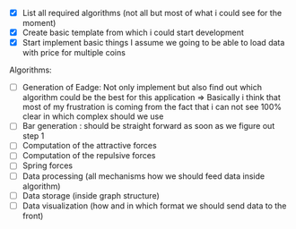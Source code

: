 
 - [x] List all required algorithms (not all but most of what i could see for the moment)
 - [x] Create basic template from which i could start development
 - [x] Start implement basic things
I assume we going to be able to load data with price for multiple coins 

Algorithms:
- [ ] Generation of Eadge: Not only implement but also find out which algorithm could be the best for this application => Basically i think that most of my frustration is coming from the fact that i can not see 100% clear in which complex should we use  
- [ ] Bar generation : should be straight forward as soon as we figure out  step 1
- [ ] Computation of the attractive forces 
- [ ] Computation of the repulsive forces
- [ ] Spring forces
- [ ] Data processing (all mechanisms how we should feed data inside algorithm)
- [ ] Data storage  (inside graph structure)
- [ ] Data visualization (how and in which format we should send data to the front)